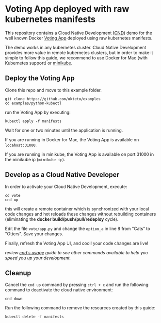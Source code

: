 # Voting App deployed with raw kubernetes manifests

This repository contains a Cloud Native Development ([CND](https://github.com/okteto/cnd)) demo for the well known Docker [Voting App](https://github.com/dockersamples/example-voting-app) deployed using raw kubernetes manifests.

The demo works in any kubernetes cluster. Cloud Native Development provides more value in remote kubernetes clusters, but in order to make it simple to follow this guide, we recommend to use Docker for Mac (with Kubernetes support) or [minikube](https://github.com/kubernetes/minikube).

## Deploy the Voting App

Clone this repo and move to this example folder.

```console
git clone https://github.com/okteto/examples
cd examples/python-kubectl
```

run the Voting App by executing:

```console
kubectl apply -f manifests
```

Wait for one or two minutes until the application is running.

If you are running in Docker for Mac, the Voting App is available on `locahost:31000`.

If you are running in minikube, the Voting App is available on port 31000 in the minikube ip (`minikube ip`).

## Develop as a Cloud Native Developer

In order to activate your Cloud Native Development, execute:

```console
cd vote
cnd up
```

this will create a remote container which is synchronized with your local code changes and hot reloads these changes without rebuilding containers (eliminating the **docker build/push/pull/redeploy** cycle).

Edit the file `vote/app.py` and change the `option_a` in line 8 from "Cats" to "Otters". Save your changes.

Finally, refresh the Voting App UI, and cool! your code changes are live!

*review [cnd's usage](https://github.com/okteto/cnd/docs/cli-reference.md) guide to see other commands available to help you speed you up your development.*

## Cleanup

Cancel the `cnd up` command by pressing `ctrl + c` and run the following command to deactivate the cloud native environment:

```console
cnd down
``` 

Run the following command to remove the resources created by this guide: 

```console
kubectl delete -f manifests
```



